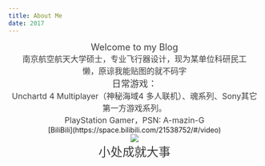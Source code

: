 ```yaml
---
title: About Me
date: 2017
---
```


<center><font size="4" color="#3F3F3F">Welcome to my Blog</font></center>
<center><font size="3" color="#3F3F3F">南京航空航天大学硕士，专业飞行器设计，现为某单位科研民工</font></center>
<center><font size="3" color="#3F3F3F">懒，原谅我能贴图的就不码字</font></center>
<center><font size="4" color="#3F3F3F">日常游戏：</font></center>
<center><font size="3" color="#3F3F3F">Unchartd 4 Multiplayer（神秘海域4 多人联机）、魂系列、Sony其它第一方游戏系列。</font></center>
<center><font size="3" color="#3F3F3F">PlayStation Gamer，PSN: A-mazin-G</font></center>
<center>[BiliBili](https://space.bilibili.com/21538752/#/video)</center>
<center><a href="http://www.vglook.com/psn/A-mazin-G"><img src="http://www.vglook.com/pcd/004/A-mazin-G.png" border="0" /></a></center>
<!-- <center><font size="8" color="#3F3F3F">「Sic Parvis Magna」</font></center> -->
<center><font size="5" color="#3F3F3F">小处成就大事</font></center>
